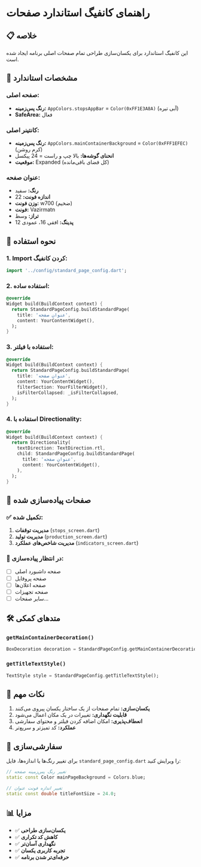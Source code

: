# راهنمای کانفیگ استاندارد صفحات

## 📋 خلاصه
این کانفیگ استاندارد برای یکسان‌سازی طراحی تمام صفحات اصلی برنامه ایجاد شده است.

## 🎨 مشخصات استاندارد

### صفحه اصلی:
- **رنگ پس‌زمینه:** `AppColors.stopsAppBar` = `Color(0xFF1E3A8A)` (آبی تیره)
- **SafeArea:** فعال

### کانتینر اصلی:
- **رنگ پس‌زمینه:** `AppColors.mainContainerBackground` = `Color(0xFFF1EFEC)` (کرم روشن)
- **انحنای گوشه‌ها:** بالا چپ و راست = 24 پیکسل
- **موقعیت:** Expanded (کل فضای باقی‌مانده)

### عنوان صفحه:
- **رنگ:** سفید
- **اندازه فونت:** 22
- **وزن فونت:** w700 (ضخیم)
- **فونت:** Vazirmatn
- **تراز:** وسط
- **پدینگ:** افقی 16، عمودی 12

## 🚀 نحوه استفاده

### 1. Import کردن کانفیگ:
```dart
import '../config/standard_page_config.dart';
```

### 2. استفاده ساده:
```dart
@override
Widget build(BuildContext context) {
  return StandardPageConfig.buildStandardPage(
    title: 'عنوان صفحه',
    content: YourContentWidget(),
  );
}
```

### 3. استفاده با فیلتر:
```dart
@override
Widget build(BuildContext context) {
  return StandardPageConfig.buildStandardPage(
    title: 'عنوان صفحه',
    content: YourContentWidget(),
    filterSection: YourFilterWidget(),
    isFilterCollapsed: _isFilterCollapsed,
  );
}
```

### 4. استفاده با Directionality:
```dart
@override
Widget build(BuildContext context) {
  return Directionality(
    textDirection: TextDirection.rtl,
    child: StandardPageConfig.buildStandardPage(
      title: 'عنوان صفحه',
      content: YourContentWidget(),
    ),
  );
}
```

## 📱 صفحات پیاده‌سازی شده

### ✅ تکمیل شده:
1. **مدیریت توقفات** (`stops_screen.dart`)
2. **مدیریت تولید** (`production_screen.dart`)
3. **مدیریت شاخص‌های عملکرد** (`indicators_screen.dart`)

### 🔄 در انتظار پیاده‌سازی:
- [ ] صفحه داشبورد اصلی
- [ ] صفحه پروفایل
- [ ] صفحه اعلان‌ها
- [ ] صفحه تجهیزات
- [ ] سایر صفحات...

## 🛠️ متدهای کمکی

### `getMainContainerDecoration()`
```dart
BoxDecoration decoration = StandardPageConfig.getMainContainerDecoration();
```

### `getTitleTextStyle()`
```dart
TextStyle style = StandardPageConfig.getTitleTextStyle();
```

## 📝 نکات مهم

1. **یکسان‌سازی:** تمام صفحات از یک ساختار یکسان پیروی می‌کنند
2. **قابلیت نگهداری:** تغییرات در یک مکان اعمال می‌شود
3. **انعطاف‌پذیری:** امکان اضافه کردن فیلتر و محتوای سفارشی
4. **عملکرد:** کد تمیزتر و سریع‌تر

## 🔧 سفارشی‌سازی

برای تغییر رنگ‌ها یا اندازه‌ها، فایل `standard_page_config.dart` را ویرایش کنید:

```dart
// تغییر رنگ پس‌زمینه صفحه
static const Color mainPageBackground = Colors.blue;

// تغییر اندازه فونت عنوان
static const double titleFontSize = 24.0;
```

## 📊 مزایا

- ✅ **یکسان‌سازی طراحی**
- ✅ **کاهش کد تکراری**
- ✅ **نگهداری آسان‌تر**
- ✅ **تجربه کاربری یکسان**
- ✅ **حرفه‌ای‌تر شدن برنامه**
